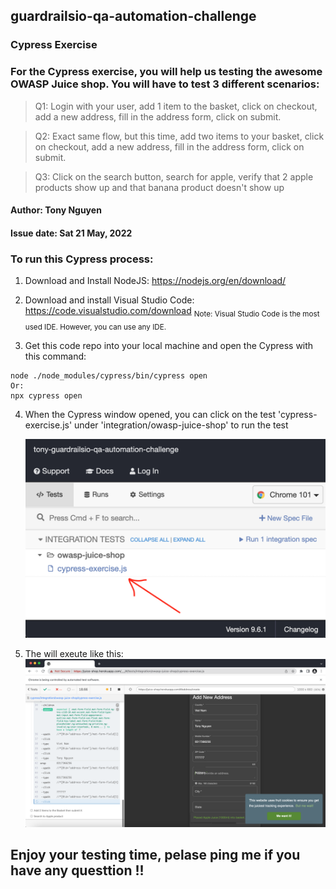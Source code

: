 ## guardrailsio-qa-automation-challenge

### Cypress Exercise
### For the Cypress exercise, you will help us testing the awesome OWASP Juice shop. You will have to test 3 different scenarios:
> Q1: Login with your user, add 1 item to the basket, click on checkout, add a new address, fill in the address form, click on submit.

> Q2: Exact same flow, but this time, add two items to your basket, click on checkout, add a new address, fill in the address form, click on submit.

> Q3: Click on the search button, search for apple, verify that 2 apple products show up and that banana product doesn't show up

#### Author: Tony Nguyen
#### Issue date: Sat 21 May, 2022

### To run this Cypress process:
1. Download and Install NodeJS: https://nodejs.org/en/download/
2. Download and install Visual Studio Code: https://code.visualstudio.com/download
    <sub> Note: Visual Studio Code is the most used IDE. However, you can use any IDE. </sub>


3. Get this code repo into your local machine and open the Cypress with this command:
```
node ./node_modules/cypress/bin/cypress open 
Or:
npx cypress open 
```
4. When the Cypress window opened, you can click on the test 'cypress-exercise.js' under 'integration/owasp-juice-shop' to run the test

    ![Select the test file](cypress/fixtures/select-test.png)

5. The will exeute like this:
    ![The test run](cypress/fixtures/run-test.png)


## Enjoy your testing time, pelase ping me if you have any questtion !!
